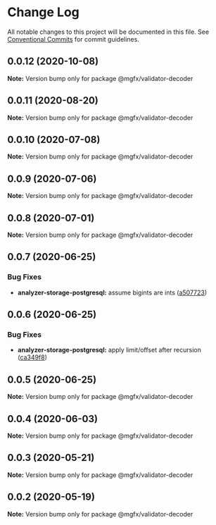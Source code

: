 # Change Log

All notable changes to this project will be documented in this file.
See [Conventional Commits](https://conventionalcommits.org) for commit guidelines.

## 0.0.12 (2020-10-08)

**Note:** Version bump only for package @mgfx/validator-decoder





## 0.0.11 (2020-08-20)

**Note:** Version bump only for package @mgfx/validator-decoder





## 0.0.10 (2020-07-08)

**Note:** Version bump only for package @mgfx/validator-decoder





## 0.0.9 (2020-07-06)

**Note:** Version bump only for package @mgfx/validator-decoder





## 0.0.8 (2020-07-01)

**Note:** Version bump only for package @mgfx/validator-decoder





## 0.0.7 (2020-06-25)


### Bug Fixes

* **analyzer-storage-postgresql:** assume bigints are ints ([a507723](https://github.com/ai-labs-team/mgFx/commit/a507723))





## 0.0.6 (2020-06-25)


### Bug Fixes

* **analyzer-storage-postgresql:** apply limit/offset after recursion ([ca349f8](https://github.com/ai-labs-team/mgFx/commit/ca349f8))





## 0.0.5 (2020-06-25)

**Note:** Version bump only for package @mgfx/validator-decoder





## 0.0.4 (2020-06-03)

**Note:** Version bump only for package @mgfx/validator-decoder





## 0.0.3 (2020-05-21)

**Note:** Version bump only for package @mgfx/validator-decoder





## 0.0.2 (2020-05-19)

**Note:** Version bump only for package @mgfx/validator-decoder
